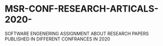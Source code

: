 # MSR-CONF-RESEARCH-ARTICALS-2020-
SOFTWARE ENGENERING ASSIGNMENT ABOUT RESEARCH PAPERS PUBLISHED IN DIFFERENT CONFRANCES IN 2020
